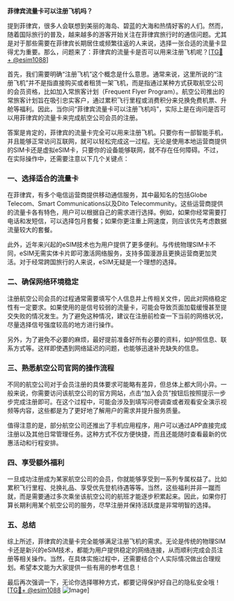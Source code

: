 **菲律宾流量卡可以注册飞机吗？**

提到菲律宾，很多人会联想到美丽的海岛、碧蓝的大海和热情好客的人们。然而，随着国际旅行的普及，越来越多的游客开始关注在菲律宾旅行时的通信问题。尤其是对于那些需要在菲律宾长期居住或频繁往返的人来说，选择一张合适的流量卡显得尤为重要。那么，问题来了：菲律宾的流量卡是否可以用来注册飞机呢？[[TG💪+ @esim1088](https://t.me/s/esim1088)]

首先，我们需要明确“注册飞机”这个概念是什么意思。通常来说，这里所说的“注册飞机”并不是指直接购买或者租赁一架飞机，而是指通过某种方式获取航空公司的会员资格，比如加入常旅客计划（Frequent Flyer Program）。航空公司推出的常旅客计划旨在吸引忠实客户，通过累积飞行里程或消费积分来兑换免费机票、升舱等福利。因此，当你问“菲律宾流量卡可以注册飞机吗”，实际上是在询问是否可以用菲律宾的流量卡来完成航空公司会员的注册。

答案是肯定的，菲律宾的流量卡完全可以用来注册飞机。只要你有一部智能手机，并且能够正常访问互联网，就可以轻松完成这一过程。无论是使用本地运营商提供的SIM卡还是虚拟eSIM卡，只要你的设备能够联网，就不存在任何障碍。不过，在实际操作中，还需要注意以下几个关键点：

### 一、选择适合的流量卡

在菲律宾，有多个电信运营商提供移动通信服务，其中最知名的包括Globe Telecom、Smart Communications以及Dito Telecommunity。这些运营商提供的流量卡各有特色，用户可以根据自己的需求进行选择。例如，如果你经常需要打电话和发短信，可以选择包月套餐；如果你更注重上网速度，则应该优先考虑数据流量较大的套餐。

此外，近年来兴起的eSIM技术也为用户提供了更多便利。与传统物理SIM卡不同，eSIM无需实体卡片即可激活网络服务，支持多国漫游且更换运营商更加灵活。对于经常跨国旅行的人来说，eSIM无疑是一个理想的选择。

### 二、确保网络环境稳定

注册航空公司会员的过程通常需要填写个人信息并上传相关文件，因此对网络稳定性有一定要求。如果使用的是信号较弱的流量卡，可能会导致页面加载缓慢甚至提交失败的情况发生。为了避免这种情况，建议在注册前检查一下当前的网络状况，尽量选择信号强度较高的地方进行操作。

另外，为了避免不必要的麻烦，最好提前准备好所有必要的资料，如护照信息、联系方式等。这样即使遇到网络延迟的问题，也能够迅速补充缺失的信息。

### 三、熟悉航空公司官网的操作流程

不同的航空公司对于会员注册的具体要求可能略有差异，但总体上都大同小异。一般来说，你需要访问该航空公司的官方网站，点击“加入会员”按钮后按照提示一步步完成注册即可。在这个过程中，可能会涉及到填写问卷调查或者观看安全演示视频等内容，这些都是为了更好地了解用户的需求并提升服务质量。

值得注意的是，部分航空公司还推出了手机应用程序，用户可以通过APP直接完成注册以及其他日常管理任务。这种方式不仅方便快捷，而且还能随时查看最新的优惠活动和行程安排。

### 四、享受额外福利

一旦成功注册成为某家航空公司的会员，你就能够享受到一系列专属权益了。比如累积飞行里程、兑换礼品、享受优先登机待遇等等。当然，这些福利并非一蹴而就，而是需要通过多次乘坐该航空公司的航班才能逐步积累起来。因此，如果你打算长期利用某个航空公司的服务，尽早注册并保持活跃度是非常明智的选择。

### 五、总结

综上所述，菲律宾的流量卡完全能够满足注册飞机的需求。无论是传统的物理SIM卡还是新兴的eSIM技术，都能为用户提供稳定的网络连接，从而顺利完成会员注册等相关操作。当然，在具体实施过程中，还需要结合个人实际情况做出合理规划。希望本文能为大家提供一些有用的参考信息！

最后再次强调一下，无论你选择哪种方式，都要记得保护好自己的隐私安全哦！[[TG💪+ @esim1088](https://t.me/s/esim1088) ![Image](https://i.postimg.cc/4NQfJmqS/Snipaste-2025-05-13-00-14-12.png)]